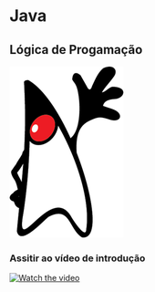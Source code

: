 # Java
## Lógica de Progamação


![java](https://github.com/ViniciusAki/java/blob/master/java.png)


### Assitir ao vídeo de introdução 

[![Watch the video](http://img.youtube.com/vi/srNtqw2LEBU/0.jpg)](http://www.youtube.com/watch?v=srNtqw2LEBU)
